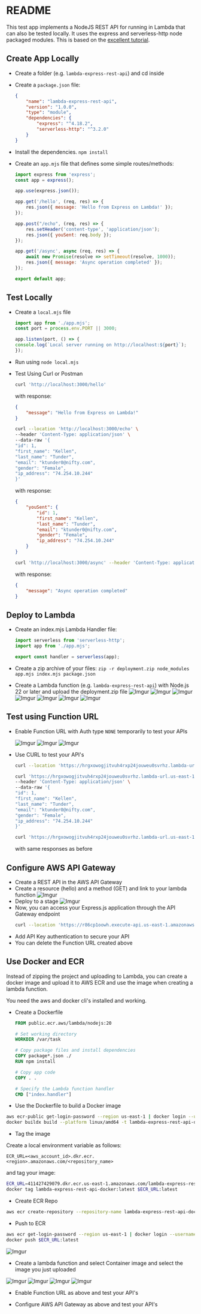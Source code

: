 # README

This test app implements a NodeJS REST API for running in Lambda that can also be tested locally. It uses the express and serverless-http node packaged modules. This is based on the [excellent tutorial](https://www.freecodecamp.org/news/serverless-architecture-with-aws-lambda/).

## Create App Locally

* Create a folder (e.g. `lambda-express-rest-api`) and cd inside

* Create a `package.json` file: 

    ```json
    {
        "name": "lambda-express-rest-api",
        "version": "1.0.0",
        "type": "module",
        "dependencies": {
            "express": "^4.18.2",
            "serverless-http": "^3.2.0"
        }
    }
    ```

* Install the dependencies. 
    `npm install`

* Create an `app.mjs` file that defines some simple routes/methods: 

    ```js
    import express from 'express';
    const app = express();

    app.use(express.json());

    app.get('/hello', (req, res) => {
        res.json({ message: 'Hello from Express on Lambda!' });
    });

    app.post("/echo", (req, res) => {
        res.setHeader('content-type', 'application/json');
        res.json({ youSent: req.body });
    });

    app.get('/async', async (req, res) => {
        await new Promise(resolve => setTimeout(resolve, 1000));
        res.json({ message: 'Async operation completed' });
    });

    export default app;
    ```

## Test Locally

* Create a `local.mjs` file

    ```js
    import app from './app.mjs';
    const port = process.env.PORT || 3000;

    app.listen(port, () => {
    console.log(`Local server running on http://localhost:${port}`);
    });
    ```

* Run using
    `node local.mjs`

* Test Using Curl or Postman

    ```bash
    curl 'http://localhost:3000/hello'
    ```

    with response:

    ```json
    {
        "message": "Hello from Express on Lambda!"
    }
    ```

    ```bash
    curl --location 'http://localhost:3000/echo' \
    --header 'Content-Type: application/json' \
    --data-raw '{
    "id": 1,
    "first_name": "Kellen",
    "last_name": "Tunder",
    "email": "ktunder0@nifty.com",
    "gender": "Female",
    "ip_address": "74.254.10.244"
    }'
    ```

    with response:

    ```json
    {
        "youSent": {
            "id": 1,
            "first_name": "Kellen",
            "last_name": "Tunder",
            "email": "ktunder0@nifty.com",
            "gender": "Female",
            "ip_address": "74.254.10.244"
        }
    }
    ```

    ```bash
    curl 'http://localhost:3000/async' --header 'Content-Type: application/json'
    ```

    with response:

    ```json
    {
        "message": "Async operation completed"
    }
    ```

## Deploy to Lambda

* Create an index.mjs Lambda Handler file:

    ```js
    import serverless from 'serverless-http';
    import app from './app.mjs';

    export const handler = serverless(app);
    ```

* Create a zip archive of your files:
    `zip -r deployment.zip node_modules app.mjs index.mjs package.json`

* Create a Lambda function (e.g. `lambda-express-rest-api`) with Node.js 22 or later and upload the deployment.zip file
    ![Imgur](https://i.imgur.com/knMF18V.png)
    ![Imgur](https://i.imgur.com/GsvgmAD.png)
    ![Imgur](https://i.imgur.com/NjPnU40.png)
    ![Imgur](https://i.imgur.com/4OqMITz.png)
    ![Imgur](https://i.imgur.com/iwlvkxQ.png)
    ![Imgur](https://i.imgur.com/UbP2ys5.png)
    ![Imgur](https://i.imgur.com/AFimWTH.png)

## Test using Function URL

* Enable Function URL with Auth type `NONE` temporarily to test your APIs

    ![Imgur](https://i.imgur.com/VObC6Or.png)
    ![Imgur](https://i.imgur.com/h1daddL.png)
    ![Imgur](https://i.imgur.com/4SstGeJ.png)

* Use CURL to test your API's

    ```bash
    curl --location 'https://hrgxowogjitvuh4rxp24jouweu0svrhz.lambda-url.us-east-1.on.aws/hello'
    ```

    ```bash
    curl 'https://hrgxowogjitvuh4rxp24jouweu0svrhz.lambda-url.us-east-1.on.aws/echo' \
    --header 'Content-Type: application/json' \
    --data-raw '{
    "id": 1,
    "first_name": "Kellen",
    "last_name": "Tunder",
    "email": "ktunder0@nifty.com",
    "gender": "Female",
    "ip_address": "74.254.10.244"
    }'
    ```

    ```bash
    curl 'https://hrgxowogjitvuh4rxp24jouweu0svrhz.lambda-url.us-east-1.on.aws/async' --header 'Content-Type: application/json'
    ```

    with same responses as before

## Configure AWS API Gateway

* Create a REST API in the AWS API Gateway
* Create a resource (hello) and a method (GET) and link to your lambda function
    ![Imgur](https://i.imgur.com/2DeDNtR.png)
* Deploy to a stage
    ![Imgur](https://i.imgur.com/vI9k9Ke.png)
* Now, you can access your Express.js application through the API Gateway endpoint
    ```bash
    curl --location 'https://r86cp1oowh.execute-api.us-east-1.amazonaws.com/prod/hello'
    ```
* Add API Key authentication to secure your API
* You can delete the Function URL created above

## Use Docker and ECR

Instead of zipping the project and uploading to Lambda, you can create a docker image and upload it to AWS ECR and use the image when creating a lambda function.

You need the aws and docker cli's installed and working.

* Create a Dockerfile

    ```dockerfile
    FROM public.ecr.aws/lambda/nodejs:20

    # Set working directory
    WORKDIR /var/task

    # Copy package files and install dependencies
    COPY package*.json ./
    RUN npm install

    # Copy app code
    COPY . .

    # Specify the Lambda function handler
    CMD ["index.handler"]
    ```

* Use the Dockerfile to build a Docker image

```bash
aws ecr-public get-login-password --region us-east-1 | docker login --username AWS --password-stdin public.ecr.aws
docker buildx build --platform linux/amd64 -t lambda-express-rest-api-docker .
```

* Tag the image

Create a local environment variable as follows:
    
    ECR_URL=<aws_account_id>.dkr.ecr.<region>.amazonaws.com/<repository_name>

and tag your image:

```bash
ECR_URL=411427429079.dkr.ecr.us-east-1.amazonaws.com/lambda-express-rest-api-docker
docker tag lambda-express-rest-api-docker:latest $ECR_URL:latest
```

* Create ECR Repo

```bash
aws ecr create-repository --repository-name lambda-express-rest-api-docker --region us-east-1
```

* Push to ECR

```bash
aws ecr get-login-password --region us-east-1 | docker login --username AWS --password-stdin $ECR_URL
docker push $ECR_URL:latest
```

![Imgur](https://i.imgur.com/9ax5gBU.png)

* Create a lambda function and select Container image and select the image you just uploaded

![Imgur](https://i.imgur.com/r1CxQXz.png)
![Imgur](https://i.imgur.com/ecjBqvd.png)
![Imgur](https://i.imgur.com/rOXoJbM.png)
![Imgur](https://i.imgur.com/VbFM4wi.png)

* Enable Function URL as above and test your API's

* Configure AWS API Gateway as above and test your API's